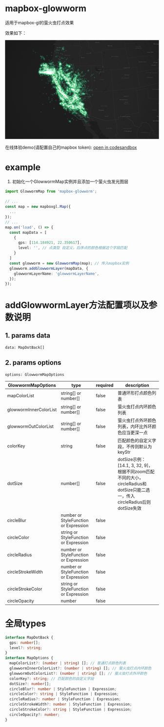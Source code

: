 # mapbox-glowworm
适用于mapbox-gl的萤火虫打点效果

效果如下：

![效果1](https://raw.githubusercontent.com/songtang0/mapbox-glowworm-example/main/images/result3.jpg)

在线体验demo(请配置自己的mapbox token): [open in codesandbox](https://codesandbox.io/p/github/songtang0/mapbox-glowworm-example/main?workspaceId=55a67d7e-e330-43d3-9eae-802b79fee3a9)
# example
1. 初始化一个GlowwormMap实例并且添加一个萤火虫发光图层
```typescript
import GlowwormMap from 'mapbox-glowworm';

// ...
const map = new mapboxgl.Map({
  ...
});
// ...
map.on('load', () => {
  const mapData = [
    {
      gps: [114.184921, 22.350617],
      level: '', // 点类型 自定义，后序点的颜色根据这个字段匹配
    }
  ]
  const glowworm = new GlowwormMap(map); // 传入mapbox实例
  glowworm.addGlowwormLayer(mapData, {
    glowwormLayerName: 'glowwormLayerName',
  });
});
```
# addGlowwormLayer方法配置项以及参数说明
## 1. params data
`data: MapDotBack[]`
## 2. params options
`options: GlowwormMapOptions`


| GlowwormMapOptions     | type                                  | required | description                                                                                    |
|------------------------|---------------------------------------|----------|------------------------------------------------------------------------------------------------|
| mapColorList           | string[] or number[]                  | false    | 普通环形打点颜色列表                                                                                     |
| glowwormInnerColorList | string[] or number[]                  | false    | 萤火虫打点内环颜色列表                                                                                    |
| glowwormOutColorList   | string[] or number[]                  | false    | 萤火虫打点外环颜色列表，内环比外环颜色应当更深一点                                                                      |
| colorKey               | string                                | false    | 匹配颜色的自定义字段，不传则默认为keyStr                                                                        |
| dotSize                | number[]                              | false    | dotSize示例：[14.1, 3, 32, 9]，根据不同zoom匹配不同的大小，circleRadius和dotSize只能二选一，传入circleRadius后则dotSize失效 |
| circleBlur             | number or StyleFunction or Expression | false    |                                                                                                |
| circleColor            | string or StyleFunction or Expression | false    |                                                                                                |
| circleRadius           | number or StyleFunction or Expression | false    |                                                                                                |
| circleStrokeWidth      | number or StyleFunction or Expression | false    |                                                                                                |
| circleStrokeColor      | string or StyleFunction or Expression | false    |                                                                                                |
| circleOpacity          | number                                | false    |                                                                                                |


# 全局types
```typescript
interface MapDotBack {
  gps: number[];
  level?: string;
}
interface MapOptions {
  mapColorList?: (number | string) []; // 普通打点颜色列表
  glowwormInnerColorList?: (number | string) []; // 萤火虫打点内环颜色
  glowwormOutColorList?: (number | string) []; // 萤火虫打点外环颜色
  colorKey?: string; // 匹配颜色的自定义字段
  dotSize?: number[];
  circleBlur?: number | StyleFunction | Expression;
  circleColor?: string | StyleFunction | Expression;
  circleRadius?: number | StyleFunction | Expression;
  circleStrokeWidth?: number | StyleFunction | Expression;
  circleStrokeColor?: string | StyleFunction | Expression;
  circleOpacity?: number;
}
```
